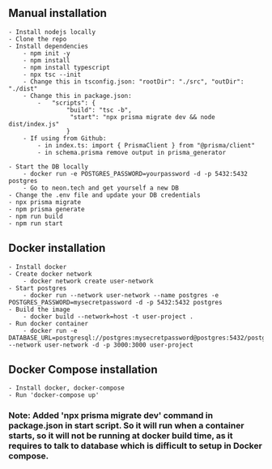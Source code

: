 ## Manual installation
    - Install nodejs locally
    - Clone the repo
    - Install dependencies
        - npm init -y
        - npm install
        - npm install typescript
        - npx tsc --init
        - Change this in tsconfig.json: "rootDir": "./src", "outDir": "./dist"
        - Change this in package.json:
            -   "scripts": {
                    "build": "tsc -b",
                     "start": "npx prisma migrate dev && node dist/index.js"
                    }
        - If using from Github:
            - in index.ts: import { PrismaClient } from "@prisma/client"
            - in schema.prisma remove output in prisma_generator

    - Start the DB locally
        - docker run -e POSTGRES_PASSWORD=yourpassword -d -p 5432:5432 postgres
        - Go to neon.tech and get yourself a new DB
    - Change the .env file and update your DB credentials
    - npx prisma migrate    
    - npm prisma generate
    - npm run build
    - npm run start

## Docker installation
    - Install docker
    - Create docker network
        - docker network create user-network
    - Start postgres
        - docker run --network user-network --name postgres -e POSTGRES_PASSWORD=mysecretpassword -d -p 5432:5432 postgres
    - Build the image 
        - docker build --network=host -t user-project .
    - Run docker container
        - docker run -e DATABASE_URL=postgresql://postgres:mysecretpassword@postgres:5432/postgres --network user-network -d -p 3000:3000 user-project 

## Docker Compose installation
    - Install docker, docker-compose
    - Run 'docker-compose up'


### Note: Added 'npx prisma migrate dev' command in package.json in start script. So it will run when a container starts, so it will not be running at docker build time, as it requires to talk to database which is difficult to setup in Docker compose. 